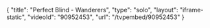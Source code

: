 {
    "title": "Perfect Blind - Wanderers",
    "type": "solo",
    "layout": "iframe-static",
    "videoId": "90952453",
    "url": "\/tvpembed\/90952453"
}